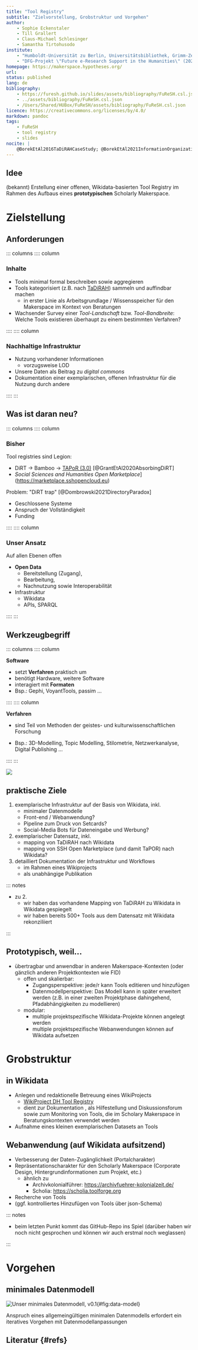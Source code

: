 ```yaml
---
title: "Tool Registry"
subtitle: "Zielvorstellung, Grobstruktur und Vorgehen"
author:
    - Sophie Eckenstaler
    - Till Grallert
    - Claus-Michael Schlesinger
    - Samantha Tirtohusodo
institute: 
    - "Humboldt-Universität zu Berlin, Universitätsbibliothek, Grimm-Zentrum"
    - "DFG-Projekt \"Future e-Research Support in the Humanities\" (2022--25)"
homepage: https://makerspace.hypotheses.org/
url: 
status: published
lang: de
bibliography: 
    - https://furesh.github.io/slides/assets/bibliography/FuReSH.csl.json 
    - ../assets/bibliography/FuReSH.csl.json
    - /Users/Shared/HUBox/FuReSH/assets/bibliography/FuReSH.csl.json
licence: https://creativecommons.org/licenses/by/4.0/
markdown: pandoc
tags:
    - FuReSH
    - tool registry
    - slides
nocite: |
    @BorekEtAl2016TaDiRAHCaseStudy; @BorekEtAl2021InformationOrganizationAccess; @Zhao2022SystematicReviewWikidata; @FischerEtAl2023Preface
---
```


## Idee

(bekannt) Erstellung einer offenen, Wikidata-basierten Tool Registry im Rahmen des Aufbaus eines **prototypischen** Scholarly Makerspace.

# Zielstellung

## Anforderungen

::: columns
:::: column

### Inhalte

- Tools minimal formal beschreiben sowie aggregieren
- Tools kategorisiert (z.B. nach [TaDiRAH](https://vocabs.dariah.eu/tadirah)) sammeln und auffindbar machen
    - in erster Linie als Arbeitsgrundlage / Wissensspeicher für den Makerspace im Kontext von Beratungen
- Wachsender Survey einer *Tool-Landschaft* bzw. *Tool-Bandbreite*: Welche Tools existieren überhaupt zu einem bestimmten Verfahren?


::::
:::: column

### Nachhaltige Infrastruktur

- Nutzung vorhandener Informationen
    + vorzugsweise LOD
- Unsere Daten als Beitrag zu *digital commons*
- Dokumentation einer exemplarischen, offenen Infrastruktur für die Nutzung durch andere

::::
:::


 
## Was ist daran neu?

::: columns
:::: column

### Bisher

Tool registries sind Legion: 

- DiRT -> Bamboo -> [TAPoR (3.0)](https://tapor.ca/) [@GrantEtAl2020AbsorbingDiRT]
- *Social Sciences and Humanities Open Marketplace*](https://marketplace.sshopencloud.eu)

Problem: "DiRT trap" [@Dombrowski2021DirectoryParadox]

- Geschlossene Systeme
- Anspruch der Vollständigkeit
- Funding

::::
:::: column

### Unser Ansatz

Auf allen Ebenen offen

- **Open Data**
    - Bereitstellung (Zugang), 
    - Bearbeitung, 
    - Nachnutzung sowie Interoperabilität
- Infrastruktur
    + Wikidata
    + APIs, SPARQL

::::
:::

## Werkzeugbegriff

<!-- - Software, mit der bestimmte Verfahren praktisch umgesetzt werden und die in der geistes- und kulturwissenschaftlichen Forschung zum Einsatz kommen (z.B. 3D-Modelling, Topic Modelling, Stilometrie, Netzwerkanalyse, Digital Publishing)
- Die Verfahren beziehen sich auf alle Verfahren im Forschungsprozess, also von Datenbeschaffung und -aufbereitung über die Analyse und Interpretation bis hin zur Präsentation und Veröffentlichung
- Beispiel für solche Software kann sein:
    - Open Refine
    - Gephi
    - Voyant Tools
    - Passim
    - Wordpress
    - etc. -->

::: columns
:::: column

**Software**

+ setzt **Verfahren** praktisch um
+ benötigt Hardware, weitere Software
+ interagiert mit **Formaten**
+ Bsp.: Gephi, VoyantTools, passim ...


::::
:::: column

**Verfahren** 

- sind Teil von Methoden der geistes- und kulturwissenschaftlichen Forschung
+ Bsp.: 3D-Modelling, Topic Modelling, Stilometrie, Netzwerkanalyse, Digital Publishing ...

::::
:::

![](../assets/images/taxonomy-tools_2.svg)

## praktische Ziele

1. exemplarische Infrastruktur auf der Basis von Wikidata, inkl.
    + minimaler Datenmodelle
    + Front-end / Webanwendung?
    + Pipeline zum Druck von Setcards?
    + Social-Media Bots für Dateneingabe und Werbung?
2. exemplarischer Datensatz, inkl.
    + mapping von TaDiRAH nach Wikidata
    + mapping von SSH Open Marketplace (und damit TaPOR) nach Wikidata?
3. detailliert Dokumentation der Infrastruktur und Workflows
    + im Rahmen eines Wikiprojects
    + als unabhängige Publikation

<!-- Ziel ist ein allgemeingültiges minimales Datenmodell in Wikidata mit ersten exemplarisch verzeichneten Tools. -->

::: notes

- zu 2.
    + wir haben das vorhandene Mapping von TaDiRAH zu Wikidata in Wikidata gespiegelt
    + wir haben bereits 500+ Tools aus dem Datensatz mit Wikidata rekonziliiert

:::

## Prototypisch, weil...

- übertragbar und anwendbar in anderen Makerspace-Kontexten (oder gänzlich anderen Projektkontexten wie FID)
    - offen und skalierbar:
        - Zugangsperspektive: jede/r kann Tools editieren und hinzufügen
        - Datenmodellperspektive: Das Modell kann in später erweitert werden (z.B. in einer zweiten Projektphase dahingehend, Pfadabhängigkeiten zu modellieren)
    - modular: 
        - multiple projektspezifische Wikidata-Projekte können angelegt werden
        - multiple projektspezifische Webanwendungen können auf Wikidata aufsetzen


# Grobstruktur

## in Wikidata
    
- Anlegen und redaktionelle Betreuung eines WikiProjects
    - [WikiProject DH Tool Registry](https://www.wikidata.org/wiki/Wikidata:WikiProject_DH_Tool_Registry)
    - dient zur Dokumentation <!--des Datenmodells-->, als Hilfestellung und Diskussionsforum sowie zum Monitoring von Tools, die im Scholary Makerspace in Beratungskontexten verwendet werden
- Aufnahme eines kleinen exemplarischen Datasets an Tools

## Webanwendung (auf Wikidata aufsitzend)

- Verbesserung der Daten-Zugänglichkeit (Portalcharakter)
- Repräsentationscharakter für den Scholarly Makerspace (Corporate Design, Hintergrundinformationen zum Projekt, etc.)
    - ähnlich zu 
        + Archivkolonialführer: <https://archivfuehrer-kolonialzeit.de/>
        + Scholia: <https://scholia.toolforge.org>
- Recherche von Tools
- (ggf. kontrolliertes Hinzufügen von Tools über json-Schema)

::: notes

- beim letzten Punkt kommt das GitHub-Repo ins Spiel (darüber haben wir noch nicht gesprochen und können wir auch erstmal noch weglassen)

:::

# Vorgehen
## minimales Datenmodell

![Unser minimales Datenmodell, v0.1](https://furesh.github.io/slides/assets/images/tool-registry_wikidata-datamodel.jpg){#fig:data-model}

Anspruch eines allgemeingültigen minimalen Datenmodells erfordert ein iteratives Vorgehen mit Datenmodellanpassungen

## Literatur {#refs}